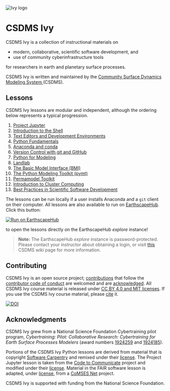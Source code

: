 ![Ivy logo](https://raw.githubusercontent.com/csdms/project/main/assets/CSDMS-logo-color-tagline-hor.png)

<!-- Links -->

[jhub]: https://csdms.colorado.edu/wiki/JupyterHub
[badge]: https://img.shields.io/badge/Run%20on-EarthscapeHub-orange
[jupyter]: ./lessons/jupyter/index.md
[shell]: ./lessons/shell/index.md
[editors]: ./lessons/editors/index.md
[conda]: ./lessons/conda/index.md
[python]: ./lessons/python/index.ipynb
[git]: ./lessons/git/index.md
[bmi]: ./lessons/bmi/index.ipynb
[landlab]: ./lessons/landlab/landlab/00_welcome.ipynb
[pymt]: ./lessons/pymt/index.ipynb
[permamodel]: ./lessons/permamodel/index.ipynb
[best-practices]: ./lessons/best-practices/index.md
[hpc]: ./lessons/hpc/index.md
[jhub-link]: https://explore.openearthscape.org/hub/user-redirect/git-pull?repo=https%3A%2F%2Fgithub.com%2Fcsdms%2Fivy&urlpath=lab%2Ftree%2Fivy%2FREADME.ipynb%3Fautodecode&branch=main
[jhub-info]: https://csdms.colorado.edu/wiki/JupyterHub
[swc]: http://software-carpentry.org
[swc-license]: https://github.com/swcarpentry/python-novice-inflammation/blob/gh-pages/LICENSE.md
[coco]: https://github.com/CodeToCommunicate
[coco-license]: https://github.com/CodeToCommunicate/CoCoLessons/blob/main/LICENSE
[comses]: https://comses.net
[comses-license]: https://github.com/comses-education/fair-osg-template/blob/main/LICENSE

# CSDMS Ivy

CSDMS Ivy is a collection of instructional materials on

* modern, collaborative, scientific software development, and
* use of community cyberinfrastructure tools

for researchers in earth and planetary surface processes.

CSDMS Ivy is
written and maintained by the
[Community Surface Dynamics Modeling System ](https://csdms.colorado.edu)(CSDMS).

## Lessons

CSDMS Ivy lessons are modular and independent,
although the ordering below represents a typical progression.

1. [Project Jupyter][jupyter]
1. [Introduction to the Shell][shell]
1. [Text Editors and Development Environments][editors]
1. [Python Fundamentals][python]
1. [Anaconda and conda][conda]
1. [Version Control with git and GitHub][git]
1. [Python for Modeling][python]
1. [Landlab][landlab]
1. [The Basic Model Interface (BMI)][bmi]
1. [The Python Modeling Toolkit (pymt)][pymt]
1. [Permamodel Toolkit][permamodel]
1. [Introduction to Cluster Computing][hpc]
1. [Best Practices in Scientific Software Development][best-practices]

The lessons can be run locally
if a user installs Anaconda and a `git` client on their computer.
All lessons are also available to run
on [EarthscapeHub][jhub].
Click this button:

[![Run on EarthscapeHub][badge]][jhub-link]

to open the lessons directly on the EarthscapeHub *explore* instance!

> **Note:** The EarthscapeHub *explore* instance is password-protected.
  Please contact your instructor about obtaining a login,
  or visit [this][jhub-info] CSDMS wiki page for more information.

## Contributing

CSDMS Ivy is an open source project;
[contributions](./CONTRIBUTING.md) that follow
the [contributor code of conduct](./CODE-OF-CONDUCT.md) are welcomed
and are [acknowledged](./AUTHORS.rst).
All CSDMS Ivy course material is
released under [CC BY 4.0 and MIT licenses](./LICENSE.md).
If you use the CSDMS Ivy course material,
please [cite](./CITATION.cff) it.

[![DOI](https://zenodo.org/badge/278206679.svg)](https://zenodo.org/badge/latestdoi/278206679)

## Acknowledgments

CSDMS Ivy grew from a National Science Foundation Cybertraining pilot program,
*Cybertraining: Pilot: Collaborative Research:
Cybertraining for Earth Surface Processes Modelers*
(award numbers
[1924259](https://www.nsf.gov/awardsearch/showAward?AWD_ID=1924259) and
[1924185](https://www.nsf.gov/awardsearch/showAward?AWD_ID=1924185)).

Portions of the CSDMS Ivy Python lessons are derived
from material that is copyright
[Software Carpentry][swc]
and remixed under their [license][swc-license].
The Project Jupyter lesson
is taken from the [Code to Communicate][coco] project
and modified under their [license][coco-license].
Material in the FAIR software lesson is adapted,
under [license][comses-license],
from a [CoMSES Net][comses] project.

CSDMS Ivy is supported with funding from the National Science Foundation.
